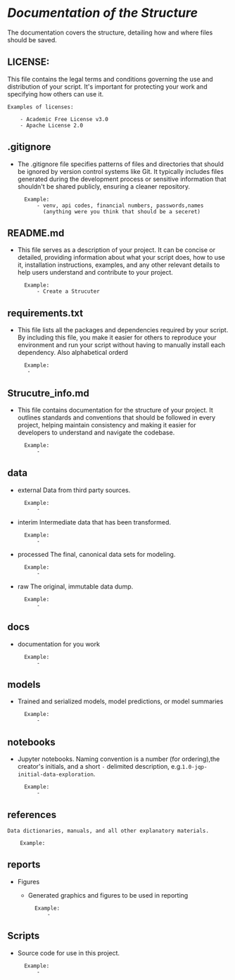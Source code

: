 # ***Documentation of the Structure***

The documentation covers the structure, detailing how and where files should be saved.

## LICENSE:

This file contains the legal terms and conditions governing the use and distribution of your script. It's important for protecting your work and specifying how others can use it.

    Examples of licenses:

        - Academic Free License v3.0
        - Apache License 2.0



        
## .gitignore             

- The .gitignore file specifies patterns of files and directories  that should be ignored by version control systems like Git. 
It typically includes files generated during the development process or sensitive information that shouldn't be shared publicly, ensuring a cleaner repository.

        Example: 
            - venv, api codes, financial numbers, passwords,names 
              (anything were you think that should be a seceret)

## README.md

- This file serves as a description of your project. It can be concise 
or detailed, providing information about what your script does, how to use it, 
installation instructions, examples, and any other relevant details to help users 
understand and contribute to your project.

        Example: 
            - Create a Strucuter

 ## requirements.txt      

- This file lists all the packages and dependencies required by your script. 
By including this file, you make it easier for others to reproduce your 
environment and run your script without having to manually install each dependency.
Also alphabetical orderd

        Example:
         - 


## Strucutre_info.md  
       
- This file contains documentation for the structure of your project. 
It outlines standards and conventions that should be followed in every project, helping maintain consistency and making it easier for developers to understand and navigate the codebase.

        Example:
            - 

## data              

- external                Data from third party sources.

        Example:
            -  

- interim                 Intermediate data that has been transformed.

        Example:
            - 

- processed                The final, canonical data sets for modeling.

        Example:
            -

- raw                     The original, immutable data dump.

        Example:
            - 

## docs        

- documentation for you work

        Example:
            - 

## models      

- Trained and serialized models, model predictions, or model summaries

        Example:
            - 

## notebooks

- Jupyter notebooks. Naming convention is a number (for ordering),the creator's initials, and a short `-` delimited description, e.g.`1.0-jqp-initial-data-exploration`.

        Example:
            -

## references 

    Data dictionaries, manuals, and all other explanatory materials.

        Example:

## reports  

- Figures 
    - Generated graphics and figures to be used in reporting

            Example:
                - 

##  Scripts 

- Source code for use in this project.
        
        Example:
            - 







                                  
